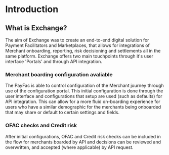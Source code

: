 # Introduction

## What is Exchange?

The aim of Exchange was to create an end-to-end digital solution for Payment Facilitators and Marketplaces, that allows for integrations of Merchant onboarding, reporting, risk decisioning and settlements all in the same platform. Exchange offers two main touchpoints through it's user interface 'Portals' and through API integration.

### Merchant boarding configuration avaliable

The PayFac is able to control configuration of the Merchant journey through use of the configuration portal. This initial configuration is done through the user interface  and configurations that setup are used (such as defaults) for API integration. This can allow for a more fluid on-boarding experience for users who have a similar demographic for the merchants being onboarded that may share or default to certain settings and fields.

### OFAC checks and Credit risk

After initial configurations, OFAC and Credit risk checks can be included in the flow for merchants boarded by API and decisions can be reviewed and overwritten, and accepted (where applicable) by API request. 
